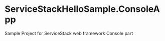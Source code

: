 ServiceStackHelloSample.ConsoleApp
==================================

Sample Project for ServiceStack web framework Console part
